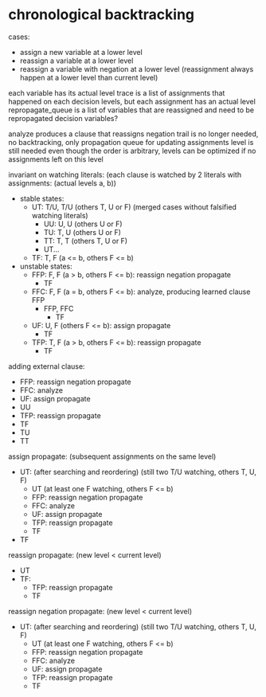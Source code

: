 # chronological backtracking

cases:
- assign a new variable at a lower level
- reassign a variable at a lower level
- reassign a variable with negation at a lower level
(reassignment always happen at a lower level than current level)


each variable has its actual level
trace is a list of assignments that happened on each decision levels, but each assignment has an actual level
repropagate_queue is a list of variables that are reassigned and need to be repropagated
decision variables?

analyze produces a clause that reassigns negation
trail is no longer needed, no backtracking, only propagation queue for updating assignments
level is still needed even though the order is arbitrary, levels can be optimized if no assignments left on this level


invariant on watching literals:
(each clause is watched by 2 literals with assignments: (actual levels a, b))
- stable states:
  - UT: T/U, T/U (others T, U or F) (merged cases without falsified watching literals)
    - UU: U, U (others U or F)
    - TU: T, U (others U or F)
    - TT: T, T (others T, U or F)
    - UT...
  - TF: T, F (a <= b, others F <= b)
- unstable states:
  - FFP: F, F (a > b, others F <= b): reassign negation propagate
    - TF
  - FFC: F, F (a = b, others F <= b): analyze, producing learned clause FFP
    - FFP, FFC
      - TF
  - UF: U, F (others F <= b): assign propagate
    - TF
  - TFP: T, F (a > b, others F <= b): reassign propagate
    - TF

adding external clause:
- FFP: reassign negation propagate
- FFC: analyze
- UF: assign propagate
- UU
- TFP: reassign propagate
- TF
- TU
- TT

assign propagate: (subsequent assignments on the same level)
- UT: (after searching and reordering)
  (still two T/U watching, others T, U, F)
  - UT
  (at least one F watching, others F <= b)
  - FFP: reassign negation propagate
  - FFC: analyze
  - UF: assign propagate
  - TFP: reassign propagate
  - TF
- TF

reassign propagate: (new level < current level)
- UT
- TF:
  - TFP: reassign propagate
  - TF

reassign negation propagate: (new level < current level)
- UT: (after searching and reordering)
  (still two T/U watching, others T, U, F)
  - UT
  (at least one F watching, others F <= b)
  - FFP: reassign negation propagate
  - FFC: analyze
  - UF: assign propagate
  - TFP: reassign propagate
  - TF

